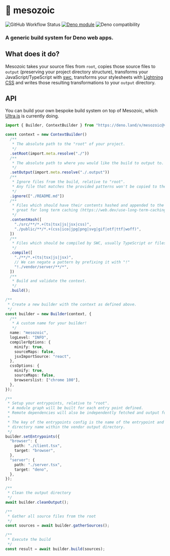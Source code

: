 # 🌄 mesozoic

![GitHub Workflow Status](https://github.com/deckchairlabs/mesozoic/actions/workflows/ci.yml/badge.svg)
[![Deno module](https://shield.deno.dev/x/mesozoic)](https://deno.land/x/mesozoic)
![Deno compatibility](https://shield.deno.dev/deno/^1.20.0)

### A generic build system for Deno web apps.

## What does it do?

Mesozoic takes your source files from `root`, copies those source files to `output` (preserving your
project directory structure), transforms your JavaScript/TypeScript with [swc](https://swc.rs/),
transforms your stylesheets with [Lightning CSS](https://lightningcss.dev/) and writes those
resulting transformations to your `output` directory.

## API

You can build your own bespoke build system on top of Mesozoic, which
[Ultra.js](https://ultrajs.dev) is currently doing.

```ts
import { Builder, ContextBuilder } from "https://deno.land/x/mesozoic@v1.2.6/mod.ts";

const context = new ContextBuilder()
  /**
   * The absolute path to the "root" of your project.
   */
  .setRoot(import.meta.resolve("./"))
  /**
   * The absolute path to where you would like the build to output to.
   */
  .setOutput(import.meta.resolve("./.output"))
  /**
   * Ignore files from the build, relative to "root".
   * Any file that matches the provided patterns won't be copied to the build output directory.
   */
  .ignore(["./README.md"])
  /**
   * Files which should have their contents hashed and appended to the filename,
   * great for long term caching (https://web.dev/use-long-term-caching/)
   */
  .contentHash([
    "./src/**/*.+(ts|tsx|js|jsx|css)",
    "./public/**/*.+(css|ico|jpg|png|svg|gif|otf|ttf|woff)",
  ])
  /**
   * Files which should be compiled by SWC, usually TypeScript or files with JSX.
   */
  .compile([
    "./**/*.+(ts|tsx|js|jsx)",
    // We can negate a pattern by prefixing it with "!"
    "!./vendor/server/**/*",
  ])
  /**
   * Build and validate the context.
   */
  .build();

/**
 * Create a new builder with the context as defined above.
 */
const builder = new Builder(context, {
  /**
   * A custom name for your builder!
   */
  name: "mesozoic",
  logLevel: "INFO",
  compilerOptions: {
    minify: true,
    sourceMaps: false,
    jsxImportSource: "react",
  },
  cssOptions: {
    minify: true,
    sourceMaps: false,
    browserslist: ["chrome 100"],
  },
});

/**
 * Setup your entrypoints, relative to "root".
 * A module graph will be built for each entry point defined.
 * Remote dependencies will also be independently fetched and output for each entrypoint.
 *
 * The key of the entrypoints config is the name of the entrypoint and also the output
 * directory name within the vendor output directory.
 */
builder.setEntrypoints({
  "browser": {
    path: "./client.tsx",
    target: "browser",
  },
  "server": {
    path: "./server.tsx",
    target: "deno",
  },
});

/**
 * Clean the output directory
 */
await builder.cleanOutput();

/**
 * Gather all source files from the root
 */
const sources = await builder.gatherSources();

/**
 * Execute the build
 */
const result = await builder.build(sources);
```
